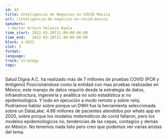 ```yaml
---
id: A3
title: Inteligencia de Negocios en COVID México
url: /inteligencia-de-negocios-en-covid-mexico
speakers:
 - Hector Arturo Velasco Ayala
time_start: 2022-03-28T11:00:00-06:00
time_end:   2022-03-28T11:40:00-06:00
block: a-2022
slot: 3
format: 
language: 
track: strategy
tags:
---
```


Salud Digna A.C. ha realizado más de 7 millones de pruebas COVID (PCR y Antígeno) Posicionándose como la entidad con mas pruebas realizadas en México; este manejo de datos requirió desde la estrategia de datos, infraestructura, ingeniería y analítica no solo estadística si no epidemiológica. Y todo en ejecución a modo remoto y sobre reloj. Podríamos hablar sobre porque un DWH fue la herramienta seleccionada sobre un DataLake; 4.68 millones de pacientes atendidos por whats app en 2020, sobre porque los modelos *matemáticos* de covid fallaron, pero los modelos epidemiológicos no, tendencias de las cepas, contagios y demás en México. No tenemos nada listo pero creo que podemos ver varias aristas del tema. 
